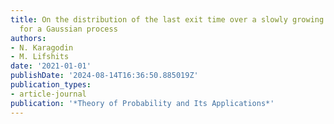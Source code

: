 ```yaml
---
title: On the distribution of the last exit time over a slowly growing linear boundary
  for a Gaussian process
authors:
- N. Karagodin
- M. Lifshits
date: '2021-01-01'
publishDate: '2024-08-14T16:36:50.885019Z'
publication_types:
- article-journal
publication: '*Theory of Probability and Its Applications*'
---
```

